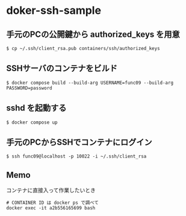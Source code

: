 # doker-ssh-sample

## 手元のPCの公開鍵から authorized_keys を用意

```
$ cp ~/.ssh/client_rsa.pub containers/ssh/authorized_keys
```

## SSHサーバのコンテナをビルド

```
$ docker compose build --build-arg USERNAME=func09 --build-arg PASSWORD=password
```

## sshd を起動する

```
$ docker compose up
```

## 手元のPCからSSHでコンテナにログイン

```
$ ssh func09@localhost -p 10022 -i ~/.ssh/client_rsa
```

## Memo

コンテナに直接入って作業したいとき

```
# CONTAINER ID は docker ps で調べて
docker exec -it a2b556165699 bash
```
